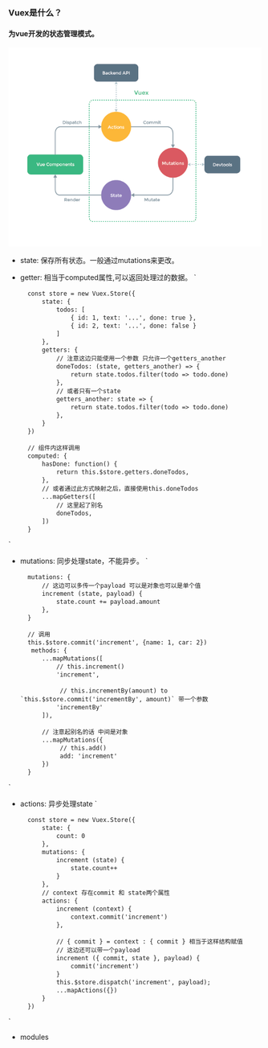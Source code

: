 ### Vuex是什么？
#### 为vue开发的状态管理模式。
![vuex原理图](./assets/vuex.png)
+ state: 保存所有状态。一般通过mutations来更改。
+ getter: 相当于computed属性,可以返回处理过的数据。
`

        const store = new Vuex.Store({
            state: {
                todos: [
                    { id: 1, text: '...', done: true },
                    { id: 2, text: '...', done: false }
                ]
            },
            getters: {
                // 注意这边只能使用一个参数 只允许一个getters_another
                doneTodos: (state, getters_another) => {
                    return state.todos.filter(todo => todo.done)
                },
                // 或者只有一个state
                getters_another: state => {
                    return state.todos.filter(todo => todo.done)
                },
            }
        })

        // 组件内这样调用
        computed: {
            hasDone: function() {
                return this.$store.getters.doneTodos,
            },
            // 或者通过此方式映射之后，直接使用this.doneTodos
            ...mapGetters([
                // 这里起了别名
                doneTodos,
            ])
        }

`
+ mutations: 同步处理state，不能异步。
`

        mutations: {
            // 这边可以多传一个payload 可以是对象也可以是单个值
            increment (state, payload) {
                state.count += payload.amount
            },
        }
        
        // 调用
        this.$store.commit('increment', {name: 1, car: 2})
         methods: {
            ...mapMutations([
                // this.increment()
                'increment', 

                 // this.incrementBy(amount) to `this.$store.commit('incrementBy', amount)` 带一个参数
                'incrementBy' 
            ]),

            // 注意起别名的话 中间是对象
            ...mapMutations({
                 // this.add()
                 add: 'increment'
            })
        }
`
+ actions: 异步处理state
`

        const store = new Vuex.Store({
            state: {
                count: 0
            },
            mutations: {
                increment (state) {
                    state.count++
                }
            },
            // context 存在commit 和 state两个属性
            actions: {
                increment (context) {
                    context.commit('increment')
                },

                // { commit } = context : { commit } 相当于这样结构赋值
                // 这边还可以带一个payload
                increment ({ commit, state }, payload) {
                    commit('increment')
                }
                this.$store.dispatch('increment', payload);
                ...mapActions({})
            }
        })
`
+ modules